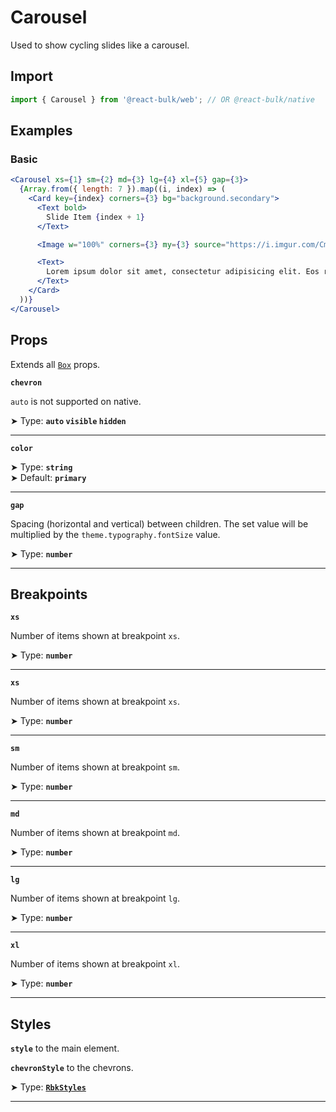 # Carousel

Used to show cycling slides like a carousel.


## Import

```jsx
import { Carousel } from '@react-bulk/web'; // OR @react-bulk/native
```

## Examples

### Basic

```jsx live
<Carousel xs={1} sm={2} md={3} lg={4} xl={5} gap={3}>
  {Array.from({ length: 7 }).map((i, index) => (
    <Card key={index} corners={3} bg="background.secondary">
      <Text bold>
        Slide Item {index + 1}
      </Text>

      <Image w="100%" corners={3} my={3} source="https://i.imgur.com/CmPhDqA.png" />

      <Text>
        Lorem ipsum dolor sit amet, consectetur adipisicing elit. Eos recusandae suscipit velit voluptate.
      </Text>
    </Card>
  ))}
</Carousel>
```

## Props

Extends all [`Box`](/docs/components/core/box#props) props.

**`chevron`**

`auto` is not supported on native.

➤ Type: **`auto` `visible` `hidden`** <br/>

---

**`color`**

➤ Type: **`string`** <br/>
➤ Default: **`primary`**

---

**`gap`**

Spacing (horizontal and vertical) between children. The set value will be multiplied by the `theme.typography.fontSize` value.

➤ Type: **`number`** <br/>

---

## Breakpoints

**`xs`**

Number of items shown at breakpoint `xs`.

➤ Type: **`number`** <br/>

---

**`xs`**

Number of items shown at breakpoint `xs`.

➤ Type: **`number`** <br/>

---

**`sm`**

Number of items shown at breakpoint `sm`.

➤ Type: **`number`** <br/>

---

**`md`**

Number of items shown at breakpoint `md`.

➤ Type: **`number`** <br/>

---

**`lg`**

Number of items shown at breakpoint `lg`.

➤ Type: **`number`** <br/>

---

**`xl`**

Number of items shown at breakpoint `xl`.

➤ Type: **`number`** <br/>

---

## Styles

**`style`** to the main element.

**`chevronStyle`** to the chevrons.

➤ Type: **[`RbkStyles`](/docs/type-reference/rbk-styles)** <br/>

---
